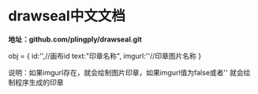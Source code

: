 

# drawseal中文文档

**地址：github.com/plingply/drawseal.git**

obj = {
    id:'',//画布id
    text:"印章名称",
    imgurl:''//印章图片名称
}

说明：如果imgurl存在，就会绘制图片印章，如果imgurl值为false或者'' 就会绘制程序生成的印章

